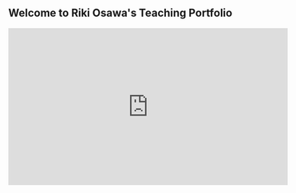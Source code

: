 ## Welcome to Riki Osawa's Teaching Portfolio

<iframe width="560" height="315" src="https://www.youtube.com/embed/UoZckxECLf0" frameborder="0" allow="autoplay; encrypted-media" allowfullscreen></iframe>
